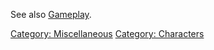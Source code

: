 See also [Gameplay](:Category:_Gameplay.md "wikilink").

[Category: Miscellaneous](Category:_Miscellaneous "wikilink") [Category:
Characters](Category:_Characters "wikilink")
